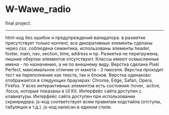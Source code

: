 # W-Wawe_radio
final project. 
______
html-код без ошибок и предупреждений валидатора.
в разметке присутствует только контент, все декоративные элементы сделаны через css.
соблюдена семантика, использованы элементы header, footer, main, nav, section, time, address и пр.
Разметка не перегружена, лишние обертки элементов отсутствуют.
Классы имеют осмысленные имена - по назначению, а не по внешнему виду.
Верстка сделана Pixel Perfect, максимальное отличие от макета - 3 пикселя.
Верстка проходит тест на переполнение как текста, так и блоков.
Верстка одинаково отображается в следующих браузерах: Chrome, Edge, Safari, Opera, Firefox.
У всех интерактивных элементов есть состояния :hover, :active, :focus, которые показаны в UI Kit.
Интерфейс сайта доступен с клавиатуры.
Интерфейс сайта доступен при использовании скринридера.
js-код соответствует всем правилам кодстайла (отступы, табуляция и т.д.).
js-код написан в едином стиле.
